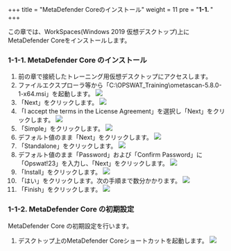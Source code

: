 +++
title = "MetaDefender Coreのインストール"
weight = 11
pre = "<b>1-1. </b>"
+++

この章では、WorkSpaces(Windows 2019 仮想デスクトップ)上にMetaDefender Coreをインストールします。

### 1-1-1. MetaDefender Core のインストール

1. 前の章で接続したトレーニング用仮想デスクトップにアクセスします。
1. ファイルエクスプローラ等から「C:\OPSWAT_Training\ometascan-5.8.0-1-x64.msi」を起動します。
    ![](/images/lab1/1-1-1_mdc01.png)
1. 「Next」をクリックします。
    ![](/images/lab1/1-1-1_mdc02.png)
1. 「I accept the terms in the License Agreement」を選択し「Next」をクリックします。
    ![](/images/lab1/1-1-1_mdc03.png)
1. 「Simple」をクリックします。
    ![](/images/lab1/1-1-1_mdc04.png)
1. デフォルト値のまま「Next」をクリックします。
    ![](/images/lab1/1-1-1_mdc05.png)
1. 「Standalone」をクリックします。
    ![](/images/lab1/1-1-1_mdc06.png)
1. デフォルト値のまま「Password」および「Confirm Password」に「Opswat!23」を入力し、「Next」をクリックします。
    ![](/images/lab1/1-1-1_mdc07.png)
1. 「Install」をクリックします。
    ![](/images/lab1/1-1-1_mdc08.png)
1. 「はい」をクリックします。次の手順まで数分かかります。
    ![](/images/lab1/1-1-1_mdc09.png)
1. 「Finish」をクリックします。
    ![](/images/lab1/1-1-1_mdc10.png)



### 1-1-2. MetaDefender Core の初期設定
MetaDefender Core の初期設定を行います。

1. デスクトップ上のMetaDefender Coreショートカットを起動します。
    ![](/images/lab1/1-1-2_mdc01.png)
